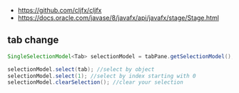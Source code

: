 

- https://github.com/cljfx/cljfx
- https://docs.oracle.com/javase/8/javafx/api/javafx/stage/Stage.html


## tab change

```java
SingleSelectionModel<Tab> selectionModel = tabPane.getSelectionModel();

selectionModel.select(tab); //select by object
selectionModel.select(1); //select by index starting with 0
selectionModel.clearSelection(); //clear your selection
```